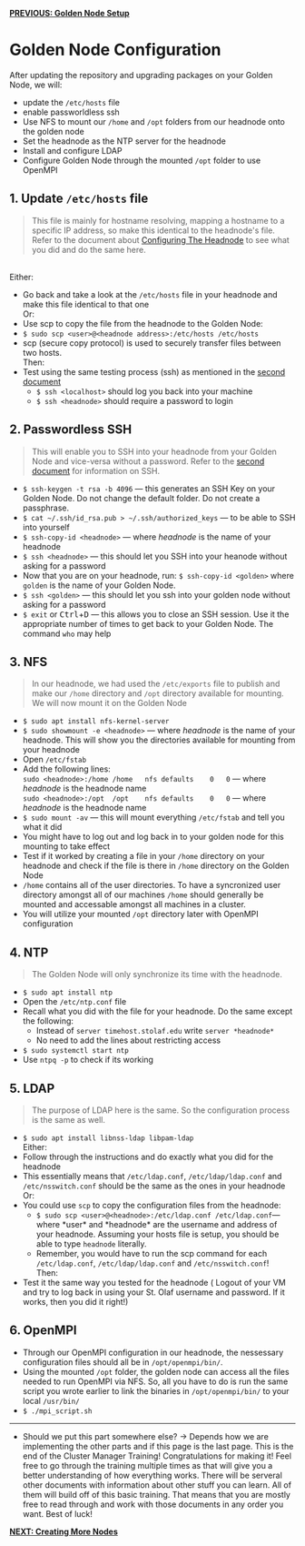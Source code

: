 [**PREVIOUS: Golden Node Setup**](05_golden-node-setup.md)

# Golden Node Configuration

After updating the repository and upgrading packages on your Golden Node, we will:
* update the `/etc/hosts` file 
* enable passworldless ssh
* Use NFS to mount our `/home` and `/opt` folders from our headnode onto the golden node
* Set the headnode as the NTP server for the headnode
* Install and configure LDAP
* Configure Golden Node through the mounted `/opt` folder to use OpenMPI

## 1. Update `/etc/hosts` file

> This file is mainly for hostname resolving, mapping a hostname to a specific IP address, so make this identical to the headnode's file.
> Refer to the document about [Configuring The Headnode](02_configuring-the-headnode.md) to see what you did and do the same here.
>
<br/>Either:
* Go back and take a look at the `/etc/hosts` file in your headnode and make this file identical to that one
<br/>Or:
*  Use scp to copy the file from the headnode to the Golden Node:
* `$ sudo scp <user>@<headnode address>:/etc/hosts /etc/hosts`
* scp (secure copy protocol) is used to securely transfer files between two hosts.
<br/>Then:
* Test using the same testing process (ssh) as mentioned in the [second document](02_configuring-the-headnode.md)
  * `$ ssh <localhost>` should log you back into your machine
  * `$ ssh <headnode>` should require a password to login

## 2. Passwordless SSH

> This will enable you to SSH into your headnode from your Golden Node and vice-versa without a password.
> Refer to the [second document](02_configuring-the-headnode.md) for information on SSH.

* `$ ssh-keygen -t rsa -b 4096` &mdash; this generates an SSH Key on your Golden Node.
Do not change the default folder.
Do not create a passphrase.
* `$ cat ~/.ssh/id_rsa.pub > ~/.ssh/authorized_keys` &mdash; to be able to SSH into yourself
* `$ ssh-copy-id <headnode>` &mdash; where *headnode* is the name of your headnode
* `$ ssh <headnode>` &mdash; this should let you SSH into your heanode without asking for a password
* Now that you are on your headnode, run: `$ ssh-copy-id <golden>` where `golden` is the name of your Golden Node.
* `$ ssh <golden>` &mdash; this should let you ssh into your golden node without asking for a password
* `$ exit` or <kbd>Ctrl</kbd>+<kbd>D</kbd> &mdash; this allows you to close an SSH session.
Use it the appropriate number of times to get back to your Golden Node. The command `who` may help

## 3. NFS

> In our headnode, we had used the `/etc/exports` file to publish and make our `/home` directory and `/opt` directory available for mounting. We will now mount it on the Golden Node

* `$ sudo apt install nfs-kernel-server`
* `$ sudo showmount -e <headnode>` &mdash; where *headnode* is the name of your headnode.
This will show you the directories available for mounting from your headnode
* Open `/etc/fstab`
* Add the following lines:
<br/>`sudo <headnode>:/home	/home	nfs	defaults	0	0` &mdash; where *headnode* is the headnode name
<br/>`sudo <headnode>:/opt	/opt	nfs	defaults	0	0` &mdash; where *headnode* is the headnode name
* `$ sudo mount -av` &mdash; this will mount everything `/etc/fstab` and tell you what it did
* You might have to log out and log back in to your golden node for this mounting to take effect
* Test if it worked by creating a file in your `/home` directory on your headnode and check if the file is there in `/home` directory on the Golden Node
* `/home` contains all of the user directories. To have a syncronized user directory amongst all of our machines `/home` should generally be mounted and accessable amongst all machines in a cluster.
* You will utilize your mounted `/opt` directory later with OpenMPI configuration

## 4. NTP

> The Golden Node will only synchronize its time with the headnode.

* `$ sudo apt install ntp`
* Open the `/etc/ntp.conf` file
* Recall what you did with the file for your headnode.
Do the same except the following:
  * Instead of `server timehost.stolaf.edu` write `server *headnode*`
  * No need to add the lines about restricting access
* `$ sudo systemctl start ntp`
* Use `ntpq -p` to check if its working

## 5. LDAP

> The purpose of LDAP here is the same.
> So the configuration process is the same as well.

* `$ sudo apt install libnss-ldap libpam-ldap`
<br/>Either:
* Follow through the instructions and do exactly what you did for the headnode
* This essentially means that `/etc/ldap.conf`, `/etc/ldap/ldap.conf` and `/etc/nsswitch.conf` should be the same as the ones in your headnode
<br/>Or:
* You could use `scp` to copy the configuration files from the headnode:
  * `$ sudo scp <user>@<headnode>:/etc/ldap.conf /etc/ldap.conf`&mdash; where \*user\* and \*headnode\* are the username and address of your headnode. Assuming your hosts file is setup, you should be able to type `headnode` literally. 
  * Remember, you would have to run the scp command for each `/etc/ldap.conf`, `/etc/ldap/ldap.conf` and `/etc/nsswitch.conf`!
<br/>Then:
* Test it the same way you tested for the headnode (
Logout of your VM and try to log back in using your St. Olaf username and password.
If it works, then you did it right!)

## 6. OpenMPI
* Through our OpenMPI configuration in our headnode, the nessessary configuration files should all be in `/opt/openmpi/bin/`.
* Using the mounted `/opt` folder, the golden node can access all the files needed to run OpenMPI via NFS. So, all you have to do is run the same script you wrote earlier to link the binaries in `/opt/openmpi/bin/` to your local `/usr/bin/`
* `$ ./mpi_script.sh`

***
* Should we put this part somewhere else? -> Depends how we are implementing the other parts and if this page is the last page.
This is the end of the Cluster Manager Training!
Congratulations for making it!
Feel free to go through the training multiple times as that will give you a better understanding of how everything works.
There will be serveral other documents with information about other stuff you can learn.
All of them will build off of this basic training.
That means that you are mostly free to read through and work with those documents in any order you want.
Best of luck!  
  

[**NEXT: Creating More Nodes**](07_creating-more-nodes.md)
